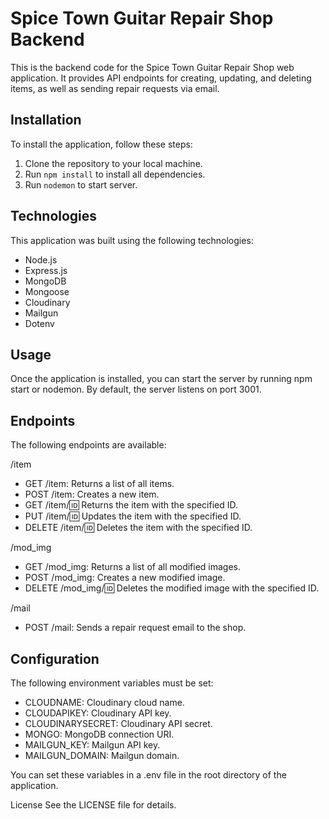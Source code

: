 # Spice Town Guitar Repair Shop Backend

This is the backend code for the Spice Town Guitar Repair Shop web application. It provides API endpoints for creating, updating, and deleting items, as well as sending repair requests via email.

## Installation

To install the application, follow these steps:

1. Clone the repository to your local machine.
2. Run `npm install` to install all dependencies.
3. Run `nodemon` to start server.


## Technologies
This application was built using the following technologies:

- Node.js
- Express.js
- MongoDB
- Mongoose
- Cloudinary
- Mailgun
- Dotenv

## Usage

Once the application is installed, you can start the server by running npm start or nodemon. By default, the server listens on port 3001.

## Endpoints

The following endpoints are available:

/item
- GET /item: Returns a list of all items.
- POST /item: Creates a new item.
- GET /item/:id: Returns the item with the specified ID.
- PUT /item/:id: Updates the item with the specified ID.
- DELETE /item/:id: Deletes the item with the specified ID.

 /mod_img
- GET /mod_img: Returns a list of all modified images.
- POST /mod_img: Creates a new modified image.
- DELETE /mod_img/:id: Deletes the modified image with the specified ID.

/mail
- POST /mail: Sends a repair request email to the shop.


## Configuration

The following environment variables must be set:

- CLOUDNAME: Cloudinary cloud name.
- CLOUDAPIKEY: Cloudinary API key.
- CLOUDINARYSECRET: Cloudinary API secret.
- MONGO: MongoDB connection URI.
- MAILGUN_KEY: Mailgun API key.
- MAILGUN_DOMAIN: Mailgun domain.

You can set these variables in a .env file in the root directory of the application.

License
See the LICENSE file for details.
